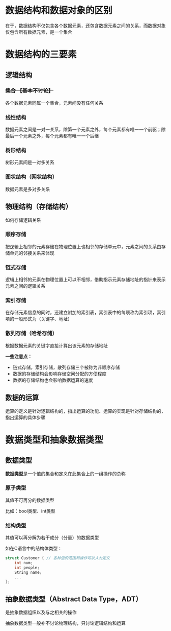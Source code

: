 # 数据结构和数据对象的区别

在于，数据结构不仅包含各个数据元素，还包含数据元素之间的关系，而数据对象仅包含所有数据元素，是一个集合

# 数据结构的三要素

## 逻辑结构

### ~~集合 【基本不讨论】~~

各个数据元素同属一个集合，元素间没有任何关系

### 线性结构

数据元素之间是一对一关系，除第一个元素之外，每个元素都有唯一一个前驱；除最后一个元素之外，每个元素都有唯一一个后继

### 树形结构

树形元素间是一对多关系

### 图状结构（网状结构）

数据元素是多对多关系

## 物理结构（存储结构）

如何存储逻辑关系

### 顺序存储

把逻辑上相邻的元素存储在物理位置上也相邻的存储单元中，元素之间的关系由存储单元的邻接关系来体现

### 链式存储

逻辑上相邻的元素在物理位置上可以不相邻，借助指示元素存储地址的指针来表示元素之间的逻辑关系

### 索引存储

在存储元素信息的同时，还建立附加的索引表，索引表中的每项称为索引项，索引项的一般形式为（关键字、地址）

### 散列存储（哈希存储）

根据数据元素的关键字直接计算出该元素的存储地址

**一些注意点：**

- 链式存储，索引存储，散列存储三个被称为非顺序存储
- 数据的存储结构会影响存储空间分配的方便程度
- 数据的存储结构也会影响数据运算的速度

## 数据的运算

运算的定义是针对逻辑结构的，指出运算的功能、运算的实现是针对存储结构的，指出运算的具体步骤

# 数据类型和抽象数据类型

## 数据类型

**数据类型**是一个值的集合和定义在此集合上的一组操作的总称

### 原子类型

其值不可再分的数据类型

比如：bool类型、int类型

### 结构类型

其值可以再分解为若干成分（分量）的数据类型

如在C语言中的结构体类型：

```c
struct Customer { // 各种值的范围和操作可以人为定义
    int num;
    int people;
    String name;
    ...
};
```

## 抽象数据类型（Abstract Data Type，ADT）

是抽象数据组织以及与之相关的操作

抽象数据类型一般补不讨论物理结构，只讨论逻辑结构和运算
